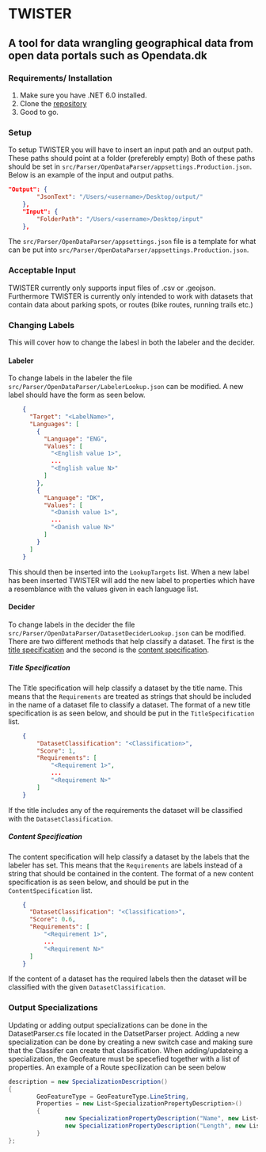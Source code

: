 # TWISTER
## A tool for data wrangling geographical data from open data portals such as Opendata.dk

### Requirements/ Installation
1. Make sure you have .NET 6.0 installed.
2. Clone the [repository](https://github.com/theodor349/P6-Making-Sense-of-OpenData.dk-)
3. Good to go.

### Setup
To setup TWISTER you will have to insert an input path and an output path. These paths should point at a folder (preferebly empty)
Both of these paths should be set in ```src/Parser/OpenDataParser/appsettings.Production.json```. Below is an example of the input and output paths.
```json
"Output": {
        "JsonText": "/Users/<username>/Desktop/output/"
    },
    "Input": {
        "FolderPath": "/Users/<username>/Desktop/input"
    },
```
The ```src/Parser/OpenDataParser/appsettings.json``` file is a template for what can be put into ```src/Parser/OpenDataParser/appsettings.Production.json```.

### Acceptable Input
TWISTER currently only supports input files of .csv or .geojson. Furthermore TWISTER is currently only intended to work with datasets that contain data about parking spots, or routes (bike routes, running trails etc.)

### Changing Labels
This will cover how to change the labesl in both the labeler and the decider.

#### Labeler
To change labels in the labeler the file ```src/Parser/OpenDataParser/LabelerLookup.json``` can be modified. A new label should have the form as seen below.
``` json
    {
      "Target": "<LabelName>",
      "Languages": [
        {
          "Language": "ENG",
          "Values": [
            "<English value 1>",
            ...
            "<English value N>"
          ]
        },
        {
          "Language": "DK",
          "Values": [
            "<Danish value 1>",
            ...
            "<Danish value N>"
          ]
        }
      ]
    }
```
This should then be inserted into the ```LookupTargets``` list.
When a new label has been inserted TWISTER will add the new label to properties which have a resemblance with the values given in each language list.

#### Decider
To change labels in the decider the file ```src/Parser/OpenDataParser/DatasetDeciderLookup.json``` can be modified. There are two different methods that help classify a dataset. The first is the [title specification](https://github.com/theodor349/P6-Making-Sense-of-OpenData.dk-/new/main?readme=1#title-specification) and the second is the [content specification](https://github.com/theodor349/P6-Making-Sense-of-OpenData.dk-/new/main?readme=1#content-specification).

##### Title Specification
The Title specification will help classify a dataset by the title name. This means that the ```Requirements``` are treated as strings that should be included in the name of a dataset file to classify a dataset.
The format of a new title specification is as seen below, and should be put in the ```TitleSpecification``` list.
```json
    {
        "DatasetClassification": "<Classification>",
        "Score": 1,
        "Requirements": [
            "<Requirement 1>",
            ...
            "<Requirement N>"
        ]
    }
```

If the title includes any of the requirements the dataset will be classified with the ```DatasetClassification```. 

##### Content Specification
The content specification will help classify a dataset by the labels that the labeler has set. This means that the ```Requirements``` are labels instead of a string that should be contained in the content.
The format of a new content specification is as seen below, and should be put in the ```ContentSpecification``` list.
```json
    {
      "DatasetClassification": "<Classification>",
      "Score": 0.6,
      "Requirements": [
          "<Requirement 1>",
          ...
          "<Requirement N>"
      ]
    }
```
If the content of a dataset has the required labels then the dataset will be classified with the given ```DatasetClassification```.

### Output Specializations 
Updating or adding output specializations can be done in the DatasetParser.cs file located in the DatsetParser project.
Adding a new specialization can be done by creating a new switch case and making sure that the Classifer can create that classification.
When adding/updateing a specialization, the Geofeature must be specefied together with a list of properties.
An example of a Route specilization can be seen below
```c#
description = new SpecializationDescription()
{
        GeoFeatureType = GeoFeatureType.LineString,
        Properties = new List<SpecializationPropertyDescription>()
        {
                new SpecializationPropertyDescription("Name", new List<string>(){ "Name" }),
                new SpecializationPropertyDescription("Length", new List<string>(){ "Length" }),
        }
};
```
